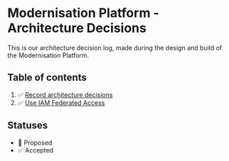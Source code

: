 # Modernisation Platform - Architecture Decisions

This is our architecture decision log, made during the design and build of the Modernisation Platform.

## Table of contents
1. ✅ [Record architecture decisions](0001-record-architecture-decisions.md)
1. ✅ [Use IAM Federated Access](0002-use-iam-federated-access.md)

## Statuses
- 🤔 Proposed
- ✅ Accepted
